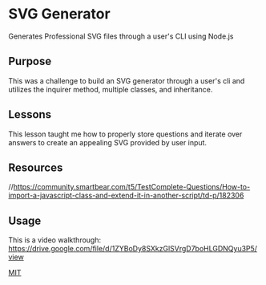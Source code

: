 # SVG Generator
Generates Professional SVG files through a user's CLI using Node.js

## Purpose
This was a challenge to build an SVG generator through a user's cli and utilizes the inquirer method, multiple classes, and inheritance. 

## Lessons
This lesson taught me how to properly store questions and iterate over answers to create an appealing SVG provided by user input.

## Resources
//https://community.smartbear.com/t5/TestComplete-Questions/How-to-import-a-javascript-class-and-extend-it-in-another-script/td-p/182306


## Usage
This is a video walkthrough: https://drive.google.com/file/d/1ZYBoDy8SXkzGlSVrgD7boHLGDNQyu3P5/view 

[MIT](https://choosealicense.com/licenses/mit/)